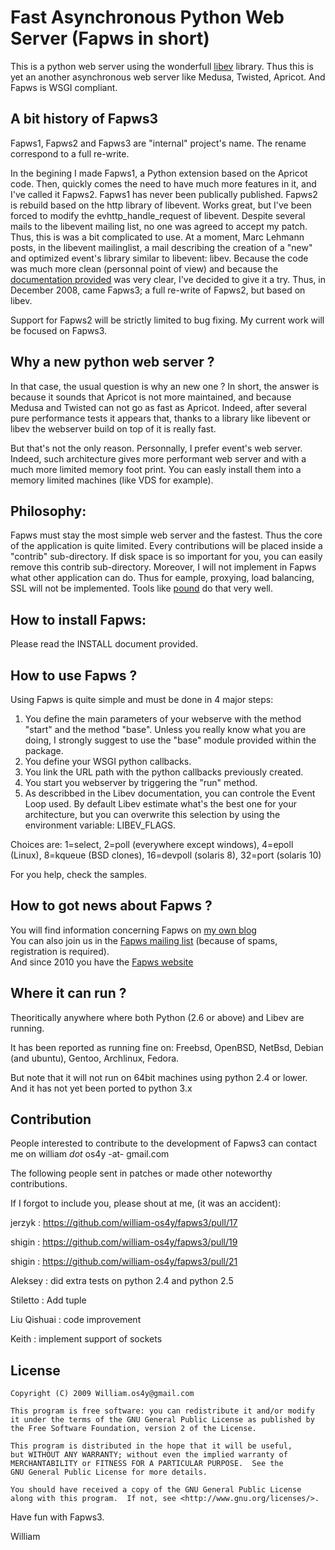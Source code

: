 Fast Asynchronous Python Web Server (Fapws in short)
====================================================

This is a python web server using the wonderfull [libev](http://software.schmorp.de/pkg/libev.html) library. Thus this is yet an another asynchronous web server like Medusa, Twisted, Apricot.
And Fapws is WSGI compliant.

A bit history of Fapws3 
------------------------
Fapws1, Fapws2 and Fapws3 are "internal" project's name. The rename correspond to a full re-write. 

In the begining I made Fapws1, a Python extension based on the Apricot code. Then, quickly comes the need to have much more features in it, and I've called it Fapws2. Fapws1 has never been publically published.
Fapws2 is rebuild based on the http library of libevent. Works great, but I've been forced to modify the evhttp_handle_request of libevent. Despite several mails to the libevent mailing list, no one was agreed to accept my patch. Thus, this is was a bit complicated to use. 
At a moment, Marc Lehmann posts, in the libevent mailinglist, a mail describing the creation of a "new" and optimized event's library similar to libevent: libev. Because the code was much more clean (personnal point of view) and because the [documentation provided](http://cvs.schmorp.de/libev/ev.pod) was very clear, I've decided to give it a try. Thus, in December 2008, came Fapws3; a full re-write of Fapws2, but based on libev.  

Support for Fapws2 will be strictly limited to bug fixing. My current work will be focused on Fapws3. 


Why a new python web server ?
-----------------------------
In that case, the usual question is why an new one ? In short, the answer is because it sounds that Apricot is not more maintained, and because Medusa and Twisted can not go as fast as Apricot. Indeed, after several pure performance tests it appears that, thanks to a library like libevent or libev the webserver build on top of it is really fast.

But that's not the only reason. Personnally, I prefer event's web server. Indeed, such architecture gives more performant web server and with a much more limited memory foot print. You can easly install them into a memory limited machines (like VDS for example).

Philosophy:
-----------
Fapws must stay the most simple web server and the fastest. Thus the core of the application is quite limited. Every contributions will be placed inside a "contrib" sub-directory. If disk space is so important for you, you can easily remove this contrib sub-directory. 
Moreover, I will not implement in Fapws what other application can do. Thus for eample, proxying, load balancing, SSL will not be implemented. Tools like [pound](http://www.apsis.ch/pound/) do that very well.

How to install Fapws:
---------------------
Please read the INSTALL document provided. 

How to use Fapws ?
------------------
Using Fapws is quite simple and must be done in 4 major steps:

1. You define the main parameters of your webserve with the method "start" and the method "base". Unless you really know what you 
   are doing, I strongly suggest to use the "base" module provided within the package.
2. You define your WSGI python callbacks. 
3. You link the URL path with the python callbacks previously created. 
4. You start you webserver by triggering the "run" method. 
5. As describbed in the Libev documentation, you can controle the Event Loop used. By default Libev estimate what's the best one 
   for your architecture, but you can overwrite this selection by using the environment variable: LIBEV_FLAGS.

Choices are: 1=select, 2=poll (everywhere except windows), 4=epoll (Linux), 8=kqueue (BSD clones), 16=devpoll (solaris 8), 32=port (solaris 10)

For you help, check the samples.

How to got news about Fapws ?
-----------------------------
You will find information concerning Fapws on [my own blog](http://william-os4y.livejournal.com/)    
You can also join us in the [Fapws mailing list](http://groups.google.com/group/fapws) (because of spams, registration is required).      
And since 2010 you have the [Fapws website](http://www.fapws.org/)      

Where it can run ?
------------------
Theoritically anywhere where both Python (2.6 or above) and Libev are running.   

It has been reported as running fine on: Freebsd, OpenBSD, NetBsd, Debian (and ubuntu), Gentoo, Archlinux, Fedora.

But note that it will not run on 64bit machines using python 2.4 or lower. 
And it has not yet been ported to python 3.x

Contribution
-------------
People interested to contribute to the development of Fapws3 can contact me on william _dot_ os4y -at- gmail.com


The following people sent in patches or made other noteworthy
contributions.

If I forgot to include you, please shout at me, (it was an accident): 

jerzyk : https://github.com/william-os4y/fapws3/pull/17

shigin : https://github.com/william-os4y/fapws3/pull/19

shigin : https://github.com/william-os4y/fapws3/pull/21

Aleksey : did extra tests on python 2.4 and python 2.5

Stiletto : Add tuple 

Liu Qishuai : code improvement

Keith : implement support of sockets

License
-------

    Copyright (C) 2009 William.os4y@gmail.com

    This program is free software: you can redistribute it and/or modify
    it under the terms of the GNU General Public License as published by
    the Free Software Foundation, version 2 of the License.

    This program is distributed in the hope that it will be useful,
    but WITHOUT ANY WARRANTY; without even the implied warranty of
    MERCHANTABILITY or FITNESS FOR A PARTICULAR PURPOSE.  See the
    GNU General Public License for more details.

    You should have received a copy of the GNU General Public License
    along with this program.  If not, see <http://www.gnu.org/licenses/>.



Have fun with Fapws3. 

William

